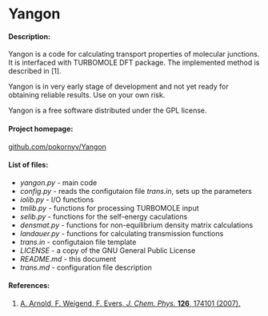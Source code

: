 # Yangon
#### Description:

Yangon is a code for calculating transport properties of molecular junctions. It is interfaced
with TURBOMOLE DFT package. The implemented method is described in [1].

Yangon is in very early stage of development and not yet ready for obtaining reliable results. Use on your own risk.

Yangon is a free software distributed under the GPL license.

#### Project homepage:
[github.com/pokornyv/Yangon](https://github.com/pokornyv/Yangon)

#### List of files:
- *yangon.py* - main code  
- *config.py* - reads the configutaion file *trans.in*, sets up the parameters  
- *iolib.py* - I/O functions  
- *tmlib.py* - functions for processing TURBOMOLE input  
- *selib.py* - functions for the self-energy caculations  
- *densmat.py* - functions for non-equilibrium density matrix calculations  
- *landauer.py* - functions for calculating transmission functions  
- *trans.in* -  configutaion file template  
- *LICENSE* - a copy of the GNU General Public License  
- *README.md* - this document  
- *trans.md* - configuration file description  

#### References:
1. [A. Arnold, F. Weigend, F. Evers, *J. Chem. Phys.* **126**, 174101 (2007).](https://doi.org/10.1063/1.2716664)


